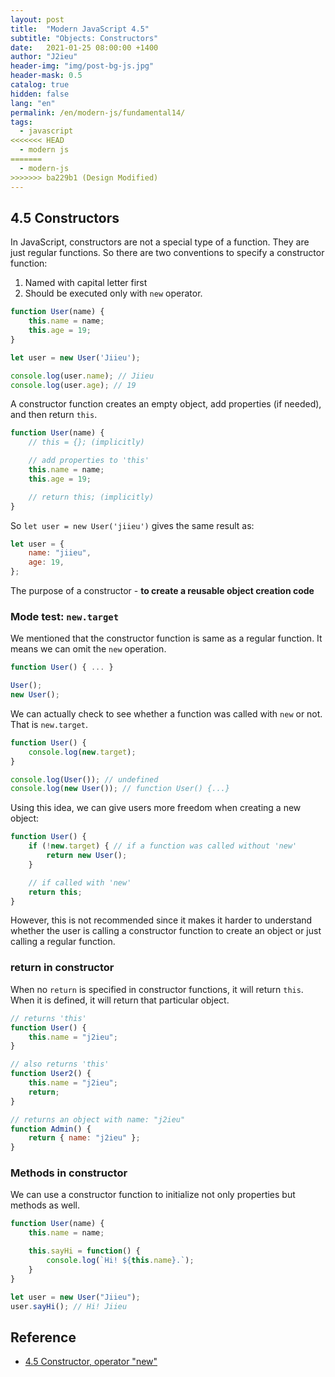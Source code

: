 ```yaml
---
layout: post
title:  "Modern JavaScript 4.5"
subtitle: "Objects: Constructors"
date:   2021-01-25 08:00:00 +1400
author: "J2ieu"
header-img: "img/post-bg-js.jpg"
header-mask: 0.5
catalog: true
hidden: false
lang: "en"
permalink: /en/modern-js/fundamental14/
tags:
  - javascript
<<<<<<< HEAD
  - modern js
=======
  - modern-js
>>>>>>> ba229b1 (Design Modified)
---
```


## 4.5 Constructors
In JavaScript, constructors are not a special type of a function. They are just regular functions. So there are two conventions to specify a constructor function:
1. Named with capital letter first
2. Should be executed only with `new` operator.

```js
function User(name) {
    this.name = name;
    this.age = 19;
}

let user = new User('Jiieu');

console.log(user.name); // Jiieu
console.log(user.age); // 19
```

A constructor function creates an empty object, add properties (if needed), and then return `this`. 
```js
function User(name) {
    // this = {}; (implicitly)

    // add properties to 'this'
    this.name = name;
    this.age = 19;

    // return this; (implicitly)
}
```

So `let user = new User('jiieu')` gives the same result as:

```js
let user = {
    name: "jiieu",
    age: 19,
};
```

The purpose of a constructor - **to create a reusable object creation code**

### Mode test: `new.target`
We mentioned that the constructor function is same as a regular function. It means we can omit the `new` operation. 

```js
function User() { ... }

User();
new User();
```

We can actually check to see whether a function was called with `new` or not. That is `new.target`.

```js
function User() { 
    console.log(new.target);
}

console.log(User()); // undefined
console.log(new User()); // function User() {...}
```

Using this idea, we can give users more freedom when creating a new object:
```js
function User() {
    if (!new.target) { // if a function was called without 'new'
        return new User();
    }

    // if called with 'new'
    return this;
}
```

However, this is not recommended since it makes it harder to understand whether the user is calling a constructor function to create an object or just calling a regular function.

### return in constructor
When no `return` is specified in constructor functions, it will return `this`.
When it is defined, it will return that particular object.

```js
// returns 'this'
function User() {
    this.name = "j2ieu";
}

// also returns 'this'
function User2() {
    this.name = "j2ieu";
    return;
}

// returns an object with name: "j2ieu"
function Admin() {
    return { name: "j2ieu" };
}
```

### Methods in constructor
We can use a constructor function to initialize not only properties but methods as well.
```js
function User(name) {
    this.name = name;

    this.sayHi = function() {
        console.log(`Hi! ${this.name}.`);
    }
}

let user = new User("Jiieu");
user.sayHi(); // Hi! Jiieu
```

## Reference
- [4.5 Constructor, operator "new"](https://javascript.info/constructor-new)